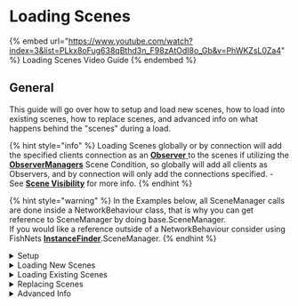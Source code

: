 # Loading Scenes

{% embed url="https://www.youtube.com/watch?index=3&list=PLkx8oFug638qBthd3n_F98zAtOdI8o_Gb&v=PhWKZsL0Za4" %}
Loading Scenes Video Guide
{% endembed %}

## General

This guide will go over how to setup and load new scenes, how to load into existing scenes, how to replace scenes, and advanced info on what happens behind the "scenes" during a load.

{% hint style="info" %}
Loading Scenes globally or by connection will add the specified clients connection as an [**Observer** ](../observers/)to the scenes if utilizing the [**ObserverManagers**](../components/managers/observermanager/) Scene Condition, so globally will add all clients as Observers, and by connection will only add the connections specified.  - See [**Scene Visibility**](scene-visibility.md) for more info.
{% endhint %}

{% hint style="warning" %}
In the Examples below, all SceneManager calls are done inside a NetworkBehaviour class, that is why you can get reference to SceneManager by doing base.SceneManager.\
If you would like a reference outside of a NetworkBehaviour consider using FishNets [**InstanceFinder**](../instancefinder-guides.md).SceneManager.
{% endhint %}

<details>

<summary>Setup</summary>

Before calling the SceneManagers Load Scene functions you will need to setup the load data to tell the [**SceneManager**](../components/managers/scenemanager.md) how you want it to handle the scene load.

### SceneLookupData

[**SceneLookupData**](scene-data/scenelookupdata.md) is the class used to specify what scene you want the [**SceneManager**](../components/managers/scenemanager.md) to load. You will not create the lookup data manually and instead use the SceneLoadData constructors that will create the SceneLookupData automatically.&#x20;

### SceneLoadData

When loading a scene in any way, you must pass in an instance of a [**SceneLoadData**](../components/managers/scenemanager.md)[ ](scene-data/sceneloaddata.md)class into the load methods. This class provides the scene manager all of the info it needs to load the scene or scenes properly.&#x20;

The constructors available for [**SceneLoadData**](scene-data/sceneloaddata.md) will automatically create the [**SceneLookupData**](scene-data/scenelookupdata.md) needed for the SceneManager to handle if you are loading a new scene, or an existing instance of one.

</details>

<details>

<summary>Loading New Scenes</summary>

Scenes can be loaded globally or by a collection of client connections.

Loading new Scenes can only be done by Name, you cannot use Handle or Scene References.

### Global Scenes

* Global Scenes can be loaded by calling LoadGlobalScenes() in the SceneManager.
* When loaded globally, scenes will be loaded for all current, and future clients.

```csharp
SceneLoadData sld = new SceneLoadData("Town");
base.SceneManager.LoadGlobalScenes(sld);
```

### Connection Scenes

Connection Scenes follow the same principle, but has a few method overloads.&#x20;

* You can load scenes for a single connection, multiple connections at once, or load scenes only on the server in preparation for connections.
* When loading by connection only the connections specified will load the scenes.
* You can add additional connections into a scene at any time.

```csharp
SceneLoadData sld = new SceneLoadData("Main");

//Load scenes for a single connection.
NetworkConnection conn = base.Owner;
base.SceneManager.LoadConnectionScenes(conn, sld);

//Load scenes for several connections at once.
NetworkConnection[] conns = new NetworkConnection[] { connA, connB };
base.SceneManager.LoadConnectionScenes(conns, sld);

//Load scenes only on the server. This can be used to preload scenes
//that you don't want all players in.
base.SceneManager.LoadConnectionScenes(sld); 
```

### Loading Multiple Scenes

* Whether loading globally or by connection, you can load more than one scene in a single method call.&#x20;
* When loading multiple scenes in one call, the NetworkObjects you put into [**Moved NetworkObjects**](scene-data/sceneloaddata.md#movednetworkobjects) will be moved to the first valid scene in the list of scenes you tried to load. See Persisting NetworkObjects for more info about keeping NetworkObjects across scenes.

```csharp
//Loading Multiple Connections into Multiple Scenes
string[] scenesToLoad = new string[] {"Main", "Additive"};
NetworkConnection[] conns = new NetworkConnection[] {connA, connB,connC}

SceneLoadData sld = new SceneLoadData(scenesToLoad);
base.SceneManager.LoadConnectionScenes(conns, sld);
```

</details>

<details>

<summary>Loading Existing Scenes</summary>

If the scene is already loaded on the server, and you want to load clients into that instance of the scene. Most likely you will want to lookup that scene by scene reference, or handle to make sure you are getting the exact scene you need.&#x20;

If you load the scene by name, it will load the connections into the first scene found with that name. If you are utilizing [**Scene Stacking**](scene-stacking.md), then there may be multiple scenes loaded with the same name. So be alert when loading into existing scenes by name.

You can load clients into scenes that have no other clients in them if you are utilizing [**Scene Caching**](scene-caching.md) **-** the ability to keep a scene loaded with its current state on the server when all clients leave the scene.

### Getting References to a Loaded Scene

Here are a few ways to get reference to the scenes that you already loaded using FishNet's **SceneManager**.&#x20;

#### By Event:

```csharp
// Manage your own collection of SceneRefernces/Handles
// Customize how you want to manage you scene references so its easy
// for you to find them later.
List<Scene> ScenesLoaded = new();

public void OnEnable()
{
    InstanceFinder.SceneManager.OnLoadEnd += RegisterScenes;
}

public void RegisterScenes(SceneLoadEndEventArgs args)
{
    //Only Register on Server
    if (!obj.QueueData.AsServer) return;
    
    //if you know you only loaded one scene you could just grab index [0]
    foreach(var scene in args.loadedScenes)
    {
        ScenesLoaded.Add(scene);
    }
}

public void OnDisable()
{
    InstanceFinder.SceneManager.OnLoadEnd -= RegisterScene;
}
```

#### By Connection:

```csharp
//NetworkConnections have a list of Scenes they are currently in. 
int clientToLookup;
InstanceFinder.ServerManger.Clients[clientToLookup].Scenes;
```

#### By SceneManager.SceneConnnections:&#x20;

```csharp
// SceneManager Keeps a Dictionary of All Connection Scenes as the Key
// and the client connections that are in that scene as the value.
NetworkConnection conn;
Scene sceneNeeded;

//Get the scene you need with foreach or use Linq to filter your conditions.
foreach(var pair in SceneManager.SceneConnections)'
{
    if(pair.Value.Contains(conn))
    {
        sceneNeeded = pair.Key;
    }
}
```

### Using Reference to Load Into Existing Instance

Use the methods above to get the reference or handle of a scene, and use that reference or handle to load a client into an existing scene.

```csharp
scene sceneReference;
NetworkConnection[] conns = new(){connA,connB};

//by reference
SceneLoadData sld = new(sceneReference);
base.SceneManager.LoadConnectionScenes(conns,sld);

//by handle
SceneLoadData sld = new(sceneReference.handle);
base.SceneManager.LoadConnectionScenes(conns,sld);
```

</details>

<details>

<summary>Replacing Scenes</summary>

Fishnet gives the ability to replace scenes that are already loaded on the clients with the new requested scenes to load.&#x20;

To Replace Scenes you will set the ReplaceScene Option in the SceneLoadData

Replaced scenes will be unloaded before the new scenes are loaded.&#x20;

Replacing Scenes by Default will replace scenes on both the server and clients. If you would like the server to keep the scene loaded and only replace the scene on the clients - see [**Scene Caching**](scene-caching.md) for more details.

### Replace None:

This is the default method when loading, it will ignore the replace options and load the scene in normally.

### Replace All:

This will replace all scenes currently loaded in unity, even ones not managed by FishNet's SceneManager.

```csharp
//Replace All Option.
SceneLoadData sld = new SceneLoadData("DungeonScene");
sld.ReplaceScenes = ReplaceOption.All;

//This will replace all Scenes loaded by FishNet or outside of FishNet like Unity,
//and load "DungeonScene"
SceneManager.LoadGlobalScenes(sld);
```

### Replace Online  Only:

This will replace only scenes managed by the SceneManager in FishNet.

```csharp
//Replace Online Only Option.
SceneLoadData sld = new SceneLoadData("DungeonScene");
sld.ReplaceScenes = ReplaceOption.OnlineOnly;

//This will replace only scenes managed by the SceneManager in FishNet.
SceneManager.LoadGlobalScenes(sld);
```

</details>

<details>

<summary>Advanced Info</summary>

### Behind the "Scenes"

The [**SceneManager**](../components/managers/scenemanager.md) Class has very detailed XML comments on how the load process works in detail, if you need to troubleshoot the scene load process, these comments will help you understand the flow of how a scene loads.

### Events

Make sure to check out the [**Scene Events**](scene-events.md) that you can subscribe to to give better control over your game.&#x20;

</details>
